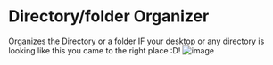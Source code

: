 # Directory/folder Organizer
 Organizes the Directory or a folder 
IF your desktop or any directory is looking like this you came to the right place :D!
![image](https://github.com/rodas96/Directory-folder-Organizer/assets/108375741/749e73b1-400a-46db-bfd4-55661e6757d9)
